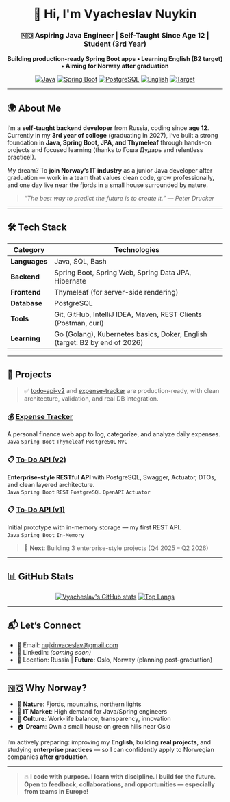 <!-- 
  ✨ README by Vyacheslav Nuykin
  Goal: Junior Java Backend Engineer → Oslo, Norway 🇳🇴
-->

<div align="center">

# 👋 Hi, I'm **Vyacheslav Nuykin**

### 🇳🇴 Aspiring Java Engineer | Self-Taught Since Age 12 | Student (3rd Year)  
**Building production-ready Spring Boot apps • Learning English (B2 target) • Aiming for Norway after graduation**

[![Java](https://img.shields.io/badge/Java-17+-ED8B00?logo=java&logoColor=white)](https://github.com/vyacheslav-nuykin)
[![Spring Boot](https://img.shields.io/badge/Spring_Boot-3.x-6DB33F?logo=spring&logoColor=white)](https://spring.io/projects/spring-boot)
[![PostgreSQL](https://img.shields.io/badge/PostgreSQL-16+-336791?logo=postgresql&logoColor=white)](https://www.postgresql.org/)
[![English](https://img.shields.io/badge/English-B1→B2_2026-blue?logo=duolingo)](https://github.com/vyacheslav-nuykin)
[![Target](https://img.shields.io/badge/📍_Oslo,_Norway-Future_Goal-purple)](https://www.norway.no/)

</div>

---

## 🌍 About Me

I’m a **self-taught backend developer** from Russia, coding since **age 12**. Currently in my **3rd year of college** (graduating in 2027), I’ve built a strong foundation in **Java, Spring Boot, JPA, and Thymeleaf** through hands-on projects and focused learning (thanks to Гоша Дударь and relentless practice!).

My dream? To **join Norway’s IT industry** as a junior Java developer after graduation — work in a team that values clean code, grow professionally, and one day live near the fjords in a small house surrounded by nature.

> *“The best way to predict the future is to create it.” — Peter Drucker*

---

## 🛠️ Tech Stack

| Category      | Technologies                                                                        |
|---------------|-------------------------------------------------------------------------------------|
| **Languages** | Java, SQL, Bash                                                                     |
| **Backend**   | Spring Boot, Spring Web, Spring Data JPA, Hibernate                                 |
| **Frontend**  | Thymeleaf (for server-side rendering)                                               |
| **Database**  | PostgreSQL                                                                          |
| **Tools**     | Git, GitHub, IntelliJ IDEA, Maven, REST Clients (Postman, curl)                     |
| **Learning**  | Go (Golang), Kubernetes basics, Doker, English (target: B2 by end of 2026)          |

---

## 🚀 Projects

> ✅ [todo-api-v2](https://github.com/vyacheslav-nuykin/todo-api-v2) and [expense-tracker](https://github.com/vyacheslav-nuykin/expense-tracker) are production-ready, with clean architecture, validation, and real DB integration.

### 💰 [Expense Tracker](https://github.com/vyacheslav-nuykin/expense-tracker)
A personal finance web app to log, categorize, and analyze daily expenses.  
`Java` `Spring Boot` `Thymeleaf` `PostgreSQL` `MVC`

### 📋 [To-Do API (v2)](https://github.com/vyacheslav-nuykin/todo-api-v2)
**Enterprise-style RESTful API** with PostgreSQL, Swagger, Actuator, DTOs, and clean layered architecture.  
`Java` `Spring Boot` `REST` `PostgreSQL` `OpenAPI` `Actuator`

### 📋 [To-Do API (v1)](https://github.com/vyacheslav-nuykin/todo-api)
Initial prototype with in-memory storage — my first REST API.  
`Java` `Spring Boot` `In-Memory`

> 🎯 **Next**: Building 3 enterprise-style projects (Q4 2025 – Q2 2026)

---

## 📊 GitHub Stats

<div align="center">

[![Vyacheslav's GitHub stats](https://github-readme-stats.vercel.app/api?username=vyacheslav-nuykin&show_icons=true&theme=radical&count_private=true)](https://github.com/vyacheslav-nuykin)
[![Top Langs](https://github-readme-stats.vercel.app/api/top-langs/?username=vyacheslav-nuykin&layout=compact&theme=radical)](https://github.com/vyacheslav-nuykin)

</div>

---

## 📬 Let’s Connect

- 📧 Email: [nujkinvaceslav@gmail.com](mailto:nujkinvaceslav@gmail.com)
- 💼 LinkedIn: *(coming soon)*
- 🏡 Location: Russia | **Future**: Oslo, Norway (planning post-graduation)

---

## 🇳🇴 Why Norway?

- 🌲 **Nature**: Fjords, mountains, northern lights  
- 💼 **IT Market**: High demand for Java/Spring engineers  
- 🧊 **Culture**: Work-life balance, transparency, innovation  
- 🏠 **Dream**: Own a small house on green hills near Oslo

I’m actively preparing: improving my **English**, building **real projects**, and studying **enterprise practices** — so I can confidently apply to Norwegian companies **after graduation**.

---

> 🔥 **I code with purpose. I learn with discipline. I build for the future.**  
> **Open to feedback, collaborations, and opportunities — especially from teams in Europe!**
